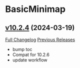 # BasicMinimap

## [v10.2.4](https://github.com/funkydude/BasicMinimap/tree/v10.2.4) (2024-03-19)
[Full Changelog](https://github.com/funkydude/BasicMinimap/compare/v10.2.3...v10.2.4) [Previous Releases](https://github.com/funkydude/BasicMinimap/releases)

- bump toc  
- Compat for 10.2.6  
- update workflow  
